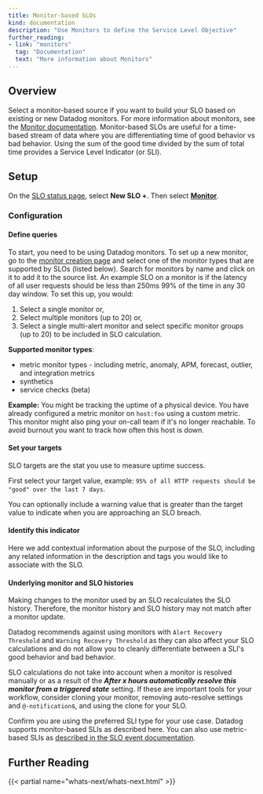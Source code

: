 ```yaml
---
title: Monitor-based SLOs
kind: documentation
description: "Use Monitors to define the Service Level Objective"
further_reading:
- link: "monitors"
  tag: "Documentation"
  text: "More information about Monitors"
---
```


## Overview

Select a monitor-based source if you want to build your SLO based on existing or new Datadog monitors. For more information about monitors, see the [Monitor documentation][1]. Monitor-based SLOs are useful for a time-based stream of data where you are differentiating time of good behavior vs bad behavior.
Using the sum of the good time divided by the sum of total time provides a Service Level Indicator (or SLI).

## Setup

On the [SLO status page][2], select **New SLO +**. Then select [**Monitor**][3].

### Configuration

#### Define queries

To start, you need to be using Datadog monitors. To set up a new monitor, go to the [monitor creation page][4] and select one of the monitor types that are supported by SLOs (listed below). Search for monitors by name and click on it to add it to the source list. An example SLO on a monitor is if the latency of all user requests should be less than 250ms 99% of the time in any 30 day window. To set this up, you would:

1. Select a single monitor or,
2. Select multiple monitors (up to 20) or,
3. Select a single multi-alert monitor and select specific monitor groups (up to 20) to be included in SLO calculation.

**Supported monitor types**:

- metric monitor types - including metric, anomaly, APM, forecast, outlier, and integration metrics
- synthetics
- service checks (beta)

**Example:** You might be tracking the uptime of a physical device. You have already configured a metric monitor on `host:foo` using
a custom metric. This monitor might also ping your on-call team if it's no longer reachable. To avoid burnout you want to
track how often this host is down.

#### Set your targets

SLO targets are the stat you use to measure uptime success.

First select your target value, example: `95% of all HTTP requests should be "good" over the last 7 days`.

You can optionally include a warning value that is greater than the target value to indicate when you are approaching
an SLO breach.

#### Identify this indicator

Here we add contextual information about the purpose of the SLO, including any related information
in the description and tags you would like to associate with the SLO.

#### Underlying monitor and SLO histories

Making changes to the monitor used by an SLO recalculates the SLO history. Therefore, the monitor history and SLO history may not match after a monitor update.

Datadog recommends against using monitors with `Alert Recovery Threshold` and `Warning Recovery Threshold` as they can also affect your SLO calculations and do not allow you to cleanly differentiate between a SLI's good behavior and bad behavior.

SLO calculations do not take into account when a monitor is resolved manually or as a result of the **_After x hours automatically resolve this monitor from a triggered state_** setting. If these are important tools for your workflow, consider cloning your monitor, removing auto-resolve settings and `@-notification`s, and using the clone for your SLO.

Confirm you are using the preferred SLI type for your use case. Datadog supports monitor-based SLIs as described here. You can also use metric-based SLIs as [described in the SLO event documentation][5].

## Further Reading

{{< partial name="whats-next/whats-next.html" >}}

[1]: /monitors
[2]: https://app.datadoghq.com/slo
[3]: https://app.datadoghq.com/slo/new/monitor
[4]: https://app.datadoghq.com/monitors#create
[5]: /monitors/service_level_objectives/event/
